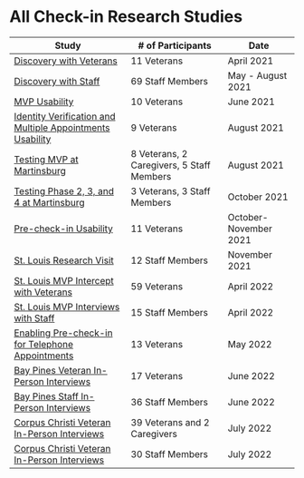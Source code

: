 # All Check-in Research Studies

| Study | # of Participants | Date |
|----- | ------- | -------- |
| [Discovery with Veterans](https://github.com/department-of-veterans-affairs/va.gov-team/tree/master/products/health-care/checkin/research/remote-discovery) | 11 Veterans | April 2021 |
| [Discovery with Staff](https://github.com/department-of-veterans-affairs/va.gov-team/blob/master/products/health-care/checkin/research/staff-facing/Staff%20Facing%20Research%20Synthesis%20Report_092021.pdf) | 69 Staff Members | May - August 2021 |
| [MVP Usability](https://github.com/department-of-veterans-affairs/va.gov-team/blob/master/products/health-care/checkin/research/veteran-facing/mvp-usability/research-findings.md) | 10 Veterans | June 2021 |
| [Identity Verification and Multiple Appointments Usability](https://github.com/department-of-veterans-affairs/va.gov-team/blob/master/products/health-care/checkin/research/veteran-facing/phase2-usability/research-findings.md) | 9 Veterans | August 2021 |
| [Testing MVP at Martinsburg](https://github.com/department-of-veterans-affairs/va.gov-team/blob/master/products/health-care/checkin/research/veteran-facing/mvp-UAT/research-findings.md) | 8 Veterans, 2 Caregivers, 5 Staff Members | August 2021 |
| [Testing Phase 2, 3, and 4 at Martinsburg](https://github.com/department-of-veterans-affairs/va.gov-team/blob/master/products/health-care/checkin/research/veteran-facing/phase-2-3-4/Research%20Findings.pdf) | 3 Veterans, 3 Staff Members | October 2021 |
| [Pre-check-in Usability](https://github.com/department-of-veterans-affairs/va.gov-team/blob/master/products/health-care/checkin/research/veteran-facing/pre-check-in-usability/research-findings.md) | 11 Veterans | October-November 2021 |
| [St. Louis Research Visit](https://github.com/department-of-veterans-affairs/va.gov-team/blob/master/products/health-care/checkin/research/staff-facing/st-louis/nov-site-visit/research-findings.md) | 12 Staff Members | November 2021 |
| [St. Louis MVP Intercept with Veterans](https://github.com/department-of-veterans-affairs/va.gov-team/tree/master/products/health-care/checkin/research/veteran-facing/StLouis-pilot-feedback) | 59 Veterans | April 2022 | 
| [St. Louis MVP Interviews with Staff](https://github.com/department-of-veterans-affairs/va.gov-team/tree/master/products/health-care/checkin/research/staff-facing/st-louis/pilot-feedback) | 15 Staff Members | April 2022 | 
| [Enabling Pre-check-in for Telephone Appointments](https://github.com/department-of-veterans-affairs/va.gov-team/tree/master/products/health-care/checkin/research/veteran-facing/telephone) | 13 Veterans | May 2022 |
| [Bay Pines Veteran In-Person Interviews](https://github.com/department-of-veterans-affairs/va.gov-team/tree/master/products/health-care/checkin/research/veteran-facing/bay-pines-in-person-uat) | 17 Veterans | June 2022 |
| [Bay Pines Staff In-Person Interviews](https://github.com/department-of-veterans-affairs/va.gov-team/blob/master/products/health-care/checkin/research/staff-facing/bay-pines-in-person/readme.md) | 36 Staff Members | June 2022 |
| [Corpus Christi Veteran In-Person Interviews](https://github.com/department-of-veterans-affairs/va.gov-team/tree/master/products/health-care/checkin/research/veteran-facing/corpus-christi-in-person) | 39 Veterans and 2 Caregivers | July 2022 |
| [Corpus Christi Veteran In-Person Interviews](https://github.com/department-of-veterans-affairs/va.gov-team/tree/master/products/health-care/checkin/research/staff-facing/corpus-christi-in-person) | 30 Staff Members | July 2022 |
